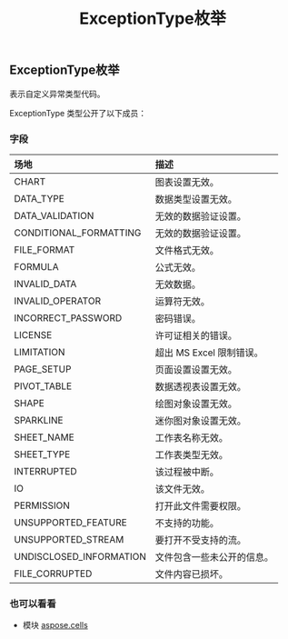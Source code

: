 ﻿---
title: ExceptionType枚举
second_title: Aspose.Cells for Python via .NET API 参考文献
description:
type: docs
weight: 2020
url: /zh/python-net/aspose.cells/exceptiontype/
is_root: false
---
## ExceptionType枚举
表示自定义异常类型代码。



ExceptionType 类型公开了以下成员：

### 字段
|场地|描述|
| :- | :- |
| CHART |图表设置无效。|
| DATA_TYPE |数据类型设置无效。|
| DATA_VALIDATION |无效的数据验证设置。|
| CONDITIONAL_FORMATTING |无效的数据验证设置。|
| FILE_FORMAT |文件格式无效。|
| FORMULA |公式无效。|
| INVALID_DATA |无效数据。|
| INVALID_OPERATOR |运算符无效。|
| INCORRECT_PASSWORD |密码错误。|
| LICENSE |许可证相关的错误。|
| LIMITATION |超出 MS Excel 限制错误。|
| PAGE_SETUP |页面设置设置无效。|
| PIVOT_TABLE |数据透视表设置无效。|
| SHAPE |绘图对象设置无效。|
| SPARKLINE |迷你图对象设置无效。|
| SHEET_NAME |工作表名称无效。|
| SHEET_TYPE |工作表类型无效。|
| INTERRUPTED |该过程被中断。|
| IO |该文件无效。|
| PERMISSION |打开此文件需要权限。|
| UNSUPPORTED_FEATURE |不支持的功能。|
| UNSUPPORTED_STREAM |要打开不受支持的流。|
| UNDISCLOSED_INFORMATION |文件包含一些未公开的信息。|
| FILE_CORRUPTED |文件内容已损坏。|



### 也可以看看
* 模块 [aspose.cells](..)
